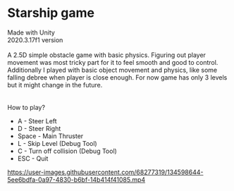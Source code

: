 # Starship game
Made with Unity\
2020.3.17f1 version\
\
A 2.5D simple obstacle game with basic physics. Figuring out player movement was most tricky part for it to feel smooth and good to control. Additionally I played with basic object movement and physics, like some falling debree when player is close enough. For now game has only 3 levels but it might change in the future.\
\
\
How to play?
- A - Steer Left
- D - Steer Right
- Space - Main Thruster
- L - Skip Level (Debug Tool)
- C - Turn off collision (Debug Tool)
- ESC - Quit



https://user-images.githubusercontent.com/68277319/134598644-5ee6bdfa-0a97-4830-b6bf-14b414f41085.mp4

